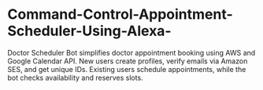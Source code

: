 # Command-Control-Appointment-Scheduler-Using-Alexa-
Doctor Scheduler Bot simplifies doctor appointment booking using AWS and Google Calendar API. New users create profiles, verify emails via Amazon SES, and get unique IDs. Existing users schedule appointments, while the bot checks availability and reserves slots. 
